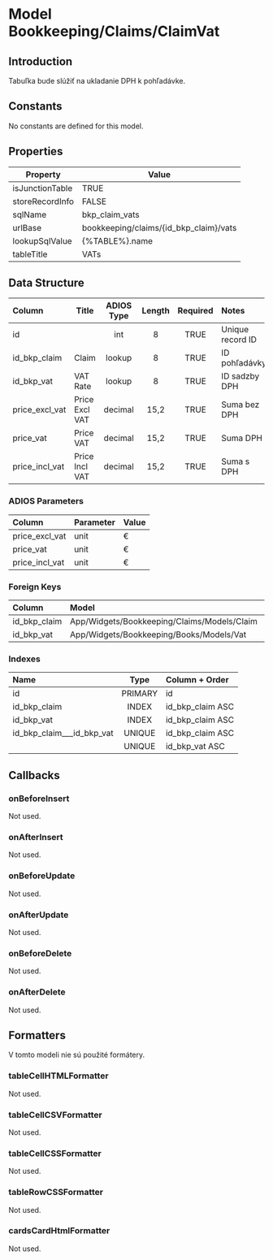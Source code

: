 # Model Bookkeeping/Claims/ClaimVat

## Introduction

Tabuľka bude slúžiť na ukladanie DPH k pohľadávke.

## Constants

No constants are defined for this model.

## Properties

| Property           | Value                                  |
| ------------------ | -------------------------------------- |
| isJunctionTable    | TRUE                                   |
| storeRecordInfo    | FALSE                                  |
| sqlName            | bkp_claim_vats                         |
| urlBase            | bookkeeping/claims/{id_bkp_claim}/vats |
| lookupSqlValue     | {%TABLE%}.name                         |
| tableTitle         | VATs                                   |

## Data Structure

| Column         | Title          | ADIOS Type | Length | Required | Notes            |
| :------------- | -------------- | :--------: | :----: | :------: | :--------------- |
| id             |                |    int     |   8    |   TRUE   | Unique record ID |
| id_bkp_claim   | Claim          |   lookup   |   8    |   TRUE   | ID pohľadávky    |
| id_bkp_vat     | VAT Rate       |   lookup   |   8    |   TRUE   | ID sadzby DPH    |
| price_excl_vat | Price Excl VAT |  decimal   |  15,2  |   TRUE   | Suma bez DPH     |
| price_vat      | Price VAT      |  decimal   |  15,2  |   TRUE   | Suma DPH         |
| price_incl_vat | Price Incl VAT |  decimal   |  15,2  |   TRUE   | Suma s DPH       |

### ADIOS Parameters

| Column         | Parameter | Value |
| :------------- | :-------- | ----- |
| price_excl_vat | unit      | €     |
| price_vat      | unit      | €     |
| price_incl_vat | unit      | €     |

### Foreign Keys

| Column       | Model                                       | Relation | OnUpdate | OnDelete |
| :----------- | :------------------------------------------ | :------: | -------- | -------- |
| id_bkp_claim | App/Widgets/Bookkeeping/Claims/Models/Claim |   1:N    | Cascade  | Cascade  |
| id_bkp_vat   | App/Widgets/Bookkeeping/Books/Models/Vat |   1:N    | Cascade  | Restrict |

### Indexes

| Name                      |  Type   | Column + Order   |
| :------------------------ | :-----: | :--------------- |
| id                        | PRIMARY | id               |
| id_bkp_claim              |  INDEX  | id_bkp_claim ASC |
| id_bkp_vat                |  INDEX  | id_bkp_claim ASC |
| id_bkp_claim___id_bkp_vat | UNIQUE  | id_bkp_claim ASC |
|                           | UNIQUE  | id_bkp_vat ASC   |

## Callbacks

### onBeforeInsert

Not used.

### onAfterInsert

Not used.

### onBeforeUpdate

Not used.

### onAfterUpdate

Not used.

### onBeforeDelete

Not used.

### onAfterDelete

Not used.

## Formatters

V tomto modeli nie sú použité formátery.

### tableCellHTMLFormatter

Not used.

### tableCellCSVFormatter

Not used.

### tableCellCSSFormatter

Not used.

### tableRowCSSFormatter

Not used.

### cardsCardHtmlFormatter

Not used.
